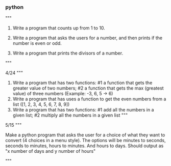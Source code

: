 ### python

"""
1. Write a program that counts up from 1 to 10.

2. Write a program that asks the users for a number, and then prints if the number is even or odd.

3. Write a program that prints the divisors of a number.

"""

4/24
"""
1. Write a program that has two functions: #1 a function that gets the greater value of two numbers; #2 a function that gets the max (greatest value) of three numbers (Example: -3, 6, 5 -> 6)
2. Write a program that has uses a function to get the even numbers from a list ([1, 2, 3, 4, 5, 6, 7, 8, 9])
3. Write a program that has two functions: #1 add all the numbers in a given list; #2 multiply all the numbers in a given list
"""

5/15
"""

Make a python program that asks the user for a choice of what they want to
convert (4 choices in a menu style). The options will be minutes to seconds,
seconds to minutes, hours to minutes. And hours to days.
Should output as "x number of days and y number of hours"

"""
